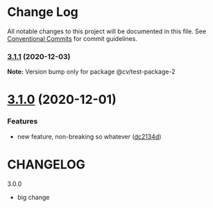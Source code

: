 # Change Log

All notable changes to this project will be documented in this file.
See [Conventional Commits](https://conventionalcommits.org) for commit guidelines.

### [3.1.1](https://github.com/chrisventura/cv-lerna/compare/@cv/test-package-2@3.1.0...@cv/test-package-2@3.1.1) (2020-12-03)

**Note:** Version bump only for package @cv/test-package-2





# [3.1.0](https://github.com/chrisventura/cv-lerna/compare/@cv/test-package-2@3.0.0...@cv/test-package-2@3.1.0) (2020-12-01)


### Features

* new feature, non-breaking so whatever ([dc2134d](https://github.com/chrisventura/cv-lerna/commit/dc2134dd03ee0fb10b205bd884b950fcb140fa58))





# CHANGELOG

3.0.0

- big change
